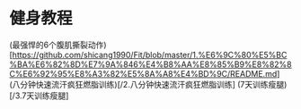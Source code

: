 # 健身教程

(最强悍的6个腹肌撕裂动作)[https://github.com/shicang1990/Fit/blob/master/1.%E6%9C%80%E5%BC%BA%E6%82%8D%E7%9A%846%E4%B8%AA%E8%85%B9%E8%82%8C%E6%92%95%E8%A3%82%E5%8A%A8%E4%BD%9C/README.md]
(八分钟快速流汗疯狂燃脂训练)[/2.八分钟快速流汗疯狂燃脂训练]
(7天训练瘦腿)[/3.7天训练瘦腿]
